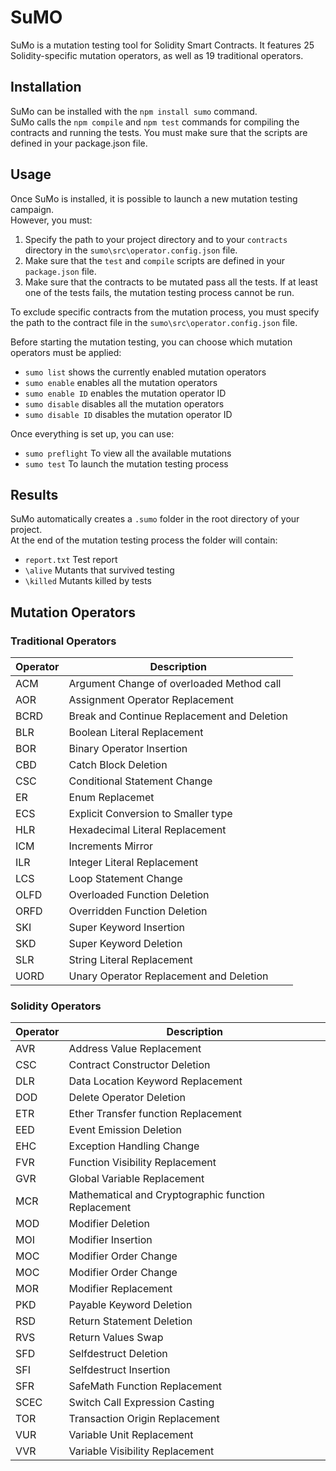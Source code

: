 # SuMO
SuMo is a mutation testing tool for Solidity Smart Contracts. It features 25 Solidity-specific mutation operators,
as well as 19 traditional operators.

## Installation
SuMo can be installed with the ```npm install sumo``` command. <br/>
SuMo calls the ```npm compile``` and ```npm test``` commands for compiling the contracts and running the tests.
You must make sure that the scripts are defined in your package.json file.

## Usage
Once SuMo is installed, it is possible to launch a new mutation testing campaign. <br/>
However, you must: 
1. Specify the path to your project directory and to your ```contracts``` directory in the ```sumo\src\operator.config.json``` file. 
2. Make sure that the ```test``` and ```compile``` scripts are defined in your ```package.json``` file.
2. Make sure that the contracts to be mutated pass all the tests. If at least one of the tests fails, the mutation testing process cannot be run.

To exclude specific contracts from the mutation process, you must specify the path to the contract file in the
```sumo\src\operator.config.json``` file.

Before starting the mutation testing, you can choose which mutation operators must be applied:
* ```sumo list``` shows the currently enabled mutation operators
* ```sumo enable``` enables all the mutation operators
* ```sumo enable ID``` enables the mutation operator ID
* ```sumo disable``` disables all the mutation operators
* ```sumo disable ID``` disables the mutation operator ID


Once everything is set up, you can use:
* ```sumo preflight``` To view all the available mutations
* ```sumo test``` To launch the mutation testing process

## Results
SuMo automatically creates a ```.sumo``` folder in the root directory of your project. <br/>
At the end of the mutation testing process the folder will contain:
* ```report.txt``` Test report
* ```\alive``` Mutants that survived testing
* ```\killed``` Mutants killed by tests

## Mutation Operators

### Traditional Operators
| Operator | Description |
| ------ | ------ |
| ACM| Argument Change of overloaded Method call |
| AOR | Assignment Operator Replacement |
| BCRD | Break and Continue Replacement and Deletion |
| BLR | Boolean Literal Replacement |
| BOR | Binary Operator Insertion |
| CBD | Catch Block Deletion |
| CSC | Conditional Statement Change |
| ER | Enum Replacemet |
| ECS | Explicit Conversion to Smaller type |
| HLR | Hexadecimal Literal Replacement |
| ICM | Increments Mirror |
| ILR | Integer Literal Replacement |
| LCS | Loop Statement Change |
| OLFD | Overloaded Function Deletion |
| ORFD | Overridden Function Deletion |
| SKI | Super Keyword Insertion |
| SKD | Super Keyword Deletion |
| SLR | String Literal Replacement |
| UORD | Unary Operator Replacement and Deletion |

### Solidity Operators
|Operator | Description |
| ------ | ------ |
| AVR | Address Value Replacement |
| CSC | Contract Constructor Deletion |
| DLR | Data Location Keyword Replacement |
| DOD | Delete Operator Deletion |
| ETR | Ether Transfer function Replacement |
| EED |  Event Emission Deletion |
| EHC | Exception Handling Change |
| FVR | Function Visibility Replacement |
| GVR | Global Variable Replacement |
| MCR | Mathematical and Cryptographic function Replacement |
| MOD | Modifier Deletion |
| MOI | Modifier Insertion |
| MOC | Modifier Order Change |
| MOC | Modifier Order Change |
| MOR | Modifier Replacement |
| PKD | Payable Keyword Deletion |
| RSD | Return Statement Deletion |
| RVS | Return Values Swap |
| SFD | Selfdestruct Deletion |
| SFI | Selfdestruct Insertion |
| SFR | SafeMath Function Replacement |
| SCEC | Switch Call Expression Casting |
| TOR | Transaction Origin Replacement |
| VUR | Variable Unit Replacement |
| VVR | Variable Visibility Replacement |
